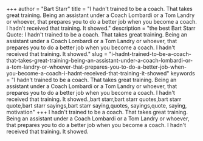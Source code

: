 +++
author = "Bart Starr"
title = "I hadn't trained to be a coach. That takes great training. Being an assistant under a Coach Lombardi or a Tom Landry or whoever, that prepares you to do a better job when you become a coach. I hadn't received that training. It showed."
description = "the best Bart Starr Quote: I hadn't trained to be a coach. That takes great training. Being an assistant under a Coach Lombardi or a Tom Landry or whoever, that prepares you to do a better job when you become a coach. I hadn't received that training. It showed."
slug = "i-hadnt-trained-to-be-a-coach-that-takes-great-training-being-an-assistant-under-a-coach-lombardi-or-a-tom-landry-or-whoever-that-prepares-you-to-do-a-better-job-when-you-become-a-coach-i-hadnt-received-that-training-it-showed"
keywords = "I hadn't trained to be a coach. That takes great training. Being an assistant under a Coach Lombardi or a Tom Landry or whoever, that prepares you to do a better job when you become a coach. I hadn't received that training. It showed.,bart starr,bart starr quotes,bart starr quote,bart starr sayings,bart starr saying,quotes, sayings,quote, saying, motivation"
+++
I hadn't trained to be a coach. That takes great training. Being an assistant under a Coach Lombardi or a Tom Landry or whoever, that prepares you to do a better job when you become a coach. I hadn't received that training. It showed.
